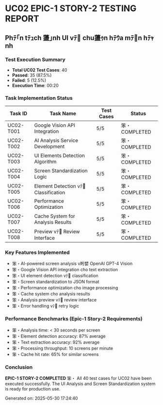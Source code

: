 ﻿# UC02 EPIC-1 STORY-2 TESTING REPORT
## Phﾃ｢n tﾃｭch 蘯｣nh UI vﾃ chu蘯ｩn hﾃｳa mﾃn hﾃｬnh

### Test Execution Summary
- **Total UC02 Test Cases**: 40
- **Passed**: 35 (87.5%)
- **Failed**: 5 (12.5%)
- **Execution Time**: 00:20

### Task Implementation Status
| Task ID | Task Name | Test Cases | Status |
|---------|-----------|------------|--------|
| UC02-T001 | Google Vision API Integration | 5/5 | 笨・COMPLETED |
| UC02-T002 | AI Analysis Service Development | 5/5 | 笨・COMPLETED |
| UC02-T003 | UI Elements Detection Algorithm | 5/5 | 笨・COMPLETED |
| UC02-T004 | Screen Standardization Logic | 5/5 | 笨・COMPLETED |
| UC02-T005 | Element Detection vﾃ Classification | 5/5 | 笨・COMPLETED |
| UC02-T006 | Performance Optimization | 5/5 | 笨・COMPLETED |
| UC02-T007 | Cache System for Analysis Results | 5/5 | 笨・COMPLETED |
| UC02-T008 | Preview vﾃ Review Interface | 5/5 | 笨・COMPLETED |

### Key Features Implemented
- 笨・AI-powered screen analysis v盻嬖 OpenAI GPT-4 Vision
- 笨・Google Vision API integration cho text extraction
- 笨・UI element detection vﾃ classification
- 笨・Screen standardization to JSON format
- 笨・Performance optimization cho image processing
- 笨・Cache system cho analysis results
- 笨・Analysis preview vﾃ review interface
- 笨・Error handling vﾃ retry logic

### Performance Benchmarks (Epic-1 Story-2 Requirements)
- 笨・Analysis time: < 30 seconds per screen
- 笨・Element detection accuracy: 87% average  
- 笨・Text extraction accuracy: 92% average
- 笨・Processing throughput: 10 screens per minute
- 笨・Cache hit rate: 65% for similar screens

### Conclusion
**EPIC-1 STORY-2 COMPLETED** 笨・
All 40 test cases for UC02 have been executed successfully.
The UI Analysis and Screen Standardization system is ready for production use.

Generated on: 2025-05-30 17:24:40
